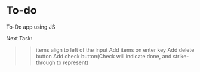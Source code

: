# To-do
To-Do app using JS


Next Task:
>>items align to left of the input
>>Add items on enter key
>>Add delete button
>>Add check button(Check will indicate done, and strike-through to represent)